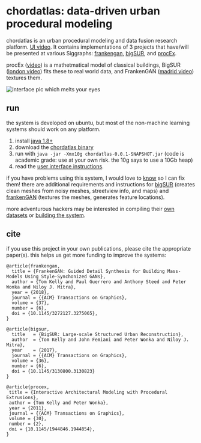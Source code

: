 # chordatlas: data-driven urban procedural modeling

chordatlas is an urban procedural modeling and data fusion research platform. [UI video](https://youtu.be/Jz8q09r-RFg). It contains implementations of 3 projects that have/will be presented at various Siggraphs: [frankengan](http://geometry.cs.ucl.ac.uk/projects/2018/frankengan/), [bigSUR](http://geometry.cs.ucl.ac.uk/projects/2017/bigsur/), and [procEx](http://www.twak.co.uk/2011/04/interactive-architectural-modeling-with.html). 

procEx ([video](https://youtu.be/K0yUXjM_YKE)) is a mathetmatical model of classical buildings, BigSUR ([london video](https://youtu.be/HW7WR7ZywJc)) fits these to real world data, and FrankenGAN ([madrid video](https://www.youtube.com/watch?v=78N-wfCiCuc)) textures them.

![interface pic which melts your eyes](https://raw.githubusercontent.com/twak/chordatlas/22b4513bb2e1ac8c9bc1034c4b187025346f5d1a/wiki/pic.jpg)

## run

the system is developed on ubuntu, but most of the non-machine learning systems should work on any platform. 

1. install [java 1.8+](http://www.oracle.com/technetwork/java/javase/downloads/index.html)
1. download the [chordatlas binary](https://drive.google.com/open?id=1FC5K2kKP12jQLlE97YlwhzceTrLgxuDn)
1. run with `java -jar -Xmx10g chordatlas-0.0.1-SNAPSHOT.jar`  (code is academic grade: use at your own risk. the 10g says to use a 10Gb heap)
1. read the [user interface instructions](https://github.com/twak/chordatlas/wiki/interface).

if you have problems using this system, I would love to [know](https://github.com/twak/chordatlas/issues) so I can fix them! there are additional requirements and instructions for [bigSUR](https://github.com/twak/chordatlas/wiki/bigSUR-details) (creates clean meshes from noisy meshes, streetview info, and maps) and [frankenGAN](https://github.com/twak/chordatlas/wiki/frankenGAN-details) (textures the meshes, generates feature locations).

more adventurous hackers may be interested in compiling their [own datasets](https://github.com/twak/chordatlas/wiki/datasets) or [building the system](https://github.com/twak/chordatlas/wiki/build-instructions).

## cite

if you use this project in your own publications, please cite the appropriate paper(s). this helps us get more funding to improve the systems:

```
@article{frankengan,
  title = {FrankenGAN: Guided Detail Synthesis for Building Mass-Models Using Style-Synchonized GANs},
  author = {Tom Kelly and Paul Guerrero and Anthony Steed and Peter Wonka and Niloy J. Mitra},
  year = {2018},
  journal = {{ACM} Transactions on Graphics},
  volume = {37},
  number = {6},
  doi = {10.1145/3272127.3275065},
}
```

```
@article{bigsur,
  title   = {BigSUR: Large-scale Structured Urban Reconstruction},
  author  = {Tom Kelly and John Femiani and Peter Wonka and Niloy J. Mitra},
  year    = {2017},
  journal = {{ACM} Transactions on Graphics},
  volume = {36},
  number = {6},
  doi = {10.1145/3130800.3130823}
}
```

```
@article{procex,
 title = {Interactive Architectural Modeling with Procedural Extrusions},
 author = {Tom Kelly and Peter Wonka},
 year = {2011},
 journal = {{ACM} Transactions on Graphics},
 volume = {30},
 number = {2},
 doi = {10.1145/1944846.1944854},
}
```
